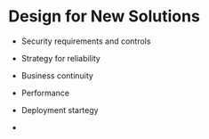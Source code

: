 # Design for New Solutions
   - Security requirements and controls
   - Strategy for reliability
   - Business continuity
   - Performance
   - Deployment startegy

- 